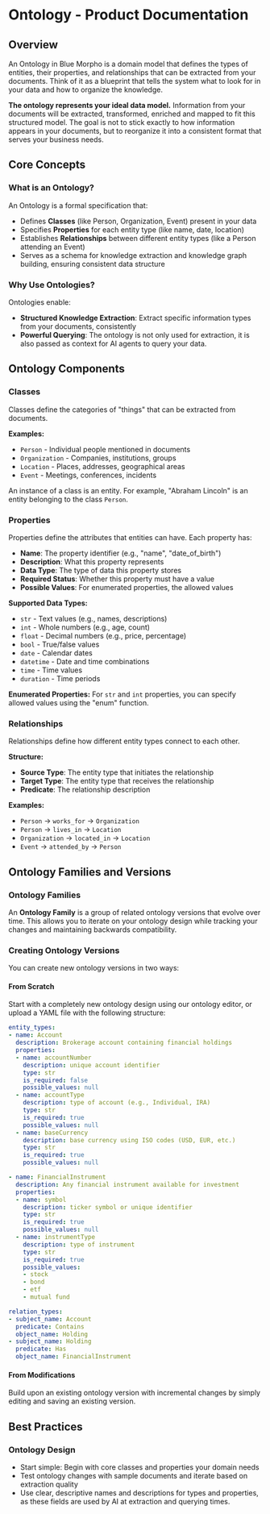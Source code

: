# Ontology - Product Documentation

## Overview

An Ontology in Blue Morpho is a domain model that defines the types of entities, their properties, and relationships that can be extracted from your documents. Think of it as a blueprint that tells the system what to look for in your data and how to organize the knowledge.

**The ontology represents your ideal data model.** Information from your documents will be extracted, transformed, enriched and mapped to fit this structured model. The goal is not to stick exactly to how information appears in your documents, but to reorganize it into a consistent format that serves your business needs.

## Core Concepts

### What is an Ontology?

An Ontology is a formal specification that:
- Defines **Classes** (like Person, Organization, Event) present in your data
- Specifies **Properties** for each entity type (like name, date, location)
- Establishes **Relationships** between different entity types (like a Person attending an Event)
- Serves as a schema for knowledge extraction and knowledge graph building, ensuring consistent data structure

### Why Use Ontologies?

Ontologies enable:
- **Structured Knowledge Extraction**: Extract specific information types from your documents, consistently
- **Powerful Querying**: The ontology is not only used for extraction, it is also passed as context for AI agents to query your data.

## Ontology Components

### Classes

Classes define the categories of "things" that can be extracted from documents.

**Examples:**
- `Person` - Individual people mentioned in documents
- `Organization` - Companies, institutions, groups
- `Location` - Places, addresses, geographical areas
- `Event` - Meetings, conferences, incidents

An instance of a class is an entity. For example, "Abraham Lincoln" is an entity belonging to the class `Person`. 

### Properties

Properties define the attributes that entities can have. Each property has:

- **Name**: The property identifier (e.g., "name", "date_of_birth")
- **Description**: What this property represents
- **Data Type**: The type of data this property stores
- **Required Status**: Whether this property must have a value
- **Possible Values**: For enumerated properties, the allowed values

**Supported Data Types:**
- `str` - Text values (e.g., names, descriptions)
- `int` - Whole numbers (e.g., age, count)
- `float` - Decimal numbers (e.g., price, percentage)
- `bool` - True/false values
- `date` - Calendar dates
- `datetime` - Date and time combinations
- `time` - Time values
- `duration` - Time periods

**Enumerated Properties:**
For `str` and `int` properties, you can specify allowed values using the "enum" function. 

### Relationships

Relationships define how different entity types connect to each other.

**Structure:**
- **Source Type**: The entity type that initiates the relationship
- **Target Type**: The entity type that receives the relationship
- **Predicate**: The relationship description

**Examples:**
- `Person` → `works_for` → `Organization`
- `Person` → `lives_in` → `Location`
- `Organization` → `located_in` → `Location`
- `Event` → `attended_by` → `Person`

## Ontology Families and Versions

### Ontology Families

An **Ontology Family** is a group of related ontology versions that evolve over time. This allows you to iterate on your ontology design while tracking your changes and maintaining backwards compatibility. 

### Creating Ontology Versions

You can create new ontology versions in two ways:

#### From Scratch
Start with a completely new ontology design using our ontology editor, or upload a YAML file with the following structure:

```yaml
entity_types:
- name: Account
  description: Brokerage account containing financial holdings
  properties:
  - name: accountNumber
    description: unique account identifier
    type: str
    is_required: false
    possible_values: null
  - name: accountType
    description: type of account (e.g., Individual, IRA)
    type: str
    is_required: true
    possible_values: null
  - name: baseCurrency
    description: base currency using ISO codes (USD, EUR, etc.)
    type: str
    is_required: true
    possible_values: null

- name: FinancialInstrument
  description: Any financial instrument available for investment
  properties:
  - name: symbol
    description: ticker symbol or unique identifier
    type: str
    is_required: true
    possible_values: null
  - name: instrumentType
    description: type of instrument
    type: str
    is_required: true
    possible_values:
    - stock
    - bond
    - etf
    - mutual fund

relation_types:
- subject_name: Account
  predicate: Contains
  object_name: Holding
- subject_name: Holding
  predicate: Has
  object_name: FinancialInstrument
```

#### From Modifications
Build upon an existing ontology version with incremental changes by simply editing and saving an existing version.

## Best Practices

### Ontology Design

- Start simple: Begin with core classes and properties your domain needs
- Test ontology changes with sample documents and iterate based on extraction quality
- Use clear, descriptive names and descriptions for types and properties, as these fields are used by AI at extraction and querying times. 
